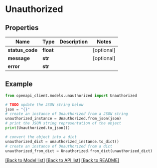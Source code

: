 # Unauthorized


## Properties

Name | Type | Description | Notes
------------ | ------------- | ------------- | -------------
**status_code** | **float** |  | [optional] 
**message** | **str** |  | [optional] 
**error** | **str** |  | 

## Example

```python
from openapi_client.models.unauthorized import Unauthorized

# TODO update the JSON string below
json = "{}"
# create an instance of Unauthorized from a JSON string
unauthorized_instance = Unauthorized.from_json(json)
# print the JSON string representation of the object
print(Unauthorized.to_json())

# convert the object into a dict
unauthorized_dict = unauthorized_instance.to_dict()
# create an instance of Unauthorized from a dict
unauthorized_from_dict = Unauthorized.from_dict(unauthorized_dict)
```
[[Back to Model list]](../README.md#documentation-for-models) [[Back to API list]](../README.md#documentation-for-api-endpoints) [[Back to README]](../README.md)


